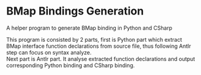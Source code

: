 # BMap Bindings Generation

A helper program to generate BMap binding in Python and CSharp

This program is consisted by 2 parts, first is Python part which extract BMap interface function declarations from source file, thus following Antlr step can focus on syntax analyze.  
Next part is Antlr part. It analyse extracted function declarations and output corresponding Python binding and CSharp binding.
